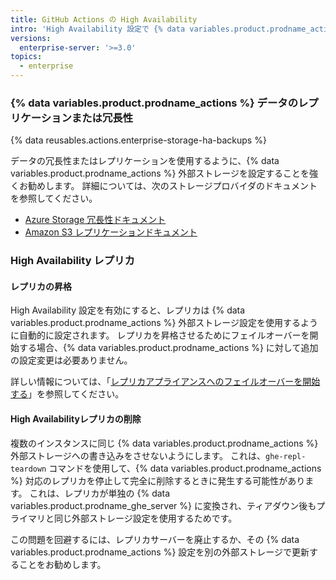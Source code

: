 ```yaml
---
title: GitHub Actions の High Availability
intro: 'High Availability 設定で {% data variables.product.prodname_actions %} を管理するための特別な留意点がいくつかあります。'
versions:
  enterprise-server: '>=3.0'
topics:
  - enterprise
---
```


### {% data variables.product.prodname_actions %} データのレプリケーションまたは冗長性

{% data reusables.actions.enterprise-storage-ha-backups %}

データの冗長性またはレプリケーションを使用するように、{% data variables.product.prodname_actions %} 外部ストレージを設定することを強くお勧めします。 詳細については、次のストレージプロバイダのドキュメントを参照してください。

* [Azure Storage 冗長性ドキュメント](https://docs.microsoft.com/en-us/azure/storage/common/storage-redundancy)
* [Amazon S3 レプリケーションドキュメント](https://docs.aws.amazon.com/AmazonS3/latest/dev/replication.html)

### High Availability レプリカ

#### レプリカの昇格

High Availability 設定を有効にすると、レプリカは {% data variables.product.prodname_actions %} 外部ストレージ設定を使用するように自動的に設定されます。 レプリカを昇格させるためにフェイルオーバーを開始する場合、{% data variables.product.prodname_actions %} に対して追加の設定変更は必要ありません。

詳しい情報については、「[レプリカアプライアンスへのフェイルオーバーを開始する](/admin/enterprise-management/initiating-a-failover-to-your-replica-appliance)」を参照してください。

#### High Availabilityレプリカの削除

複数のインスタンスに同じ {% data variables.product.prodname_actions %} 外部ストレージへの書き込みをさせないようにします。 これは、`ghe-repl-teardown` コマンドを使用して、{% data variables.product.prodname_actions %} 対応のレプリカを停止して完全に削除するときに発生する可能性があります。 これは、レプリカが単独の {% data variables.product.prodname_ghe_server %} に変換され、ティアダウン後もプライマリと同じ外部ストレージ設定を使用するためです。

この問題を回避するには、レプリカサーバーを廃止するか、その {% data variables.product.prodname_actions %} 設定を別の外部ストレージで更新することをお勧めします。
